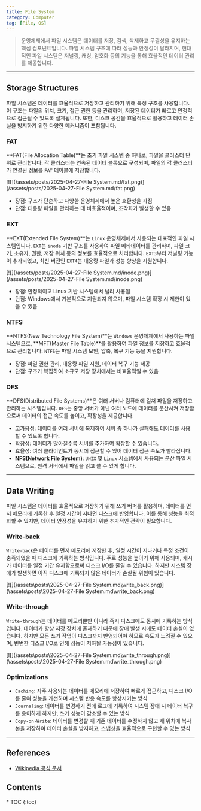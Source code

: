 ```yaml
---
title: File System
category: Computer
tag: [File, OS]
---
```


> 운영체제에서 파일 시스템은 데이터를 저장, 검색, 삭제하고 무결성을 유지하는 핵심 컴포넌트입니다. 파일 시스템 구조에 따라 성능과 안정성이 달라지며, 현대적인 파일 시스템은 저널링, 캐싱, 암호화 등의 기능을 통해 효율적인 데이터 관리를 제공합니다.

---

## Storage Structures
파일 시스템은 데이터를 효율적으로 저장하고 관리하기 위해 특정 구조를 사용합니다. 이 구조는 파일의 위치, 크기, 접근 권한 등을 관리하며, 저장된 데이터가 빠르고 안정적으로 접근될 수 있도록 설계됩니다. 또한, 디스크 공간을 효율적으로 활용하고 데이터 손실을 방지하기 위한 다양한 메커니즘이 포함됩니다.

### FAT
**FAT(File Allocation Table)**는 초기 파일 시스템 중 하나로, 파일을 클러스터 단위로 관리합니다. 각 클러스터는 연속된 데이터 블록으로 구성되며, 파일의 각 클러스터가 연결된 정보를 `FAT` 테이블에 저장합니다.

[![](/assets/posts/2025-04-27-File System.md/fat.png)](/assets/posts/2025-04-27-File System.md/fat.png)

- 장점: 구조가 단순하고 다양한 운영체제에서 높은 호환성을 가짐
- 단점: 대용량 파일을 관리하는 데 비효율적이며, 조각화가 발생할 수 있음

### EXT
**EXT(Extended File System)**는 `Linux` 운영체제에서 사용되는 대표적인 파일 시스템입니다. `EXT`는 `inode` 기반 구조를 사용하여 파일 메타데이터를 관리하며, 파일 크기, 소유자, 권한, 저장 위치 등의 정보를 효율적으로 처리합니다. `EXT3`부터 저널링 기능이 추가되었고, 최신 버전인 `EXT4`는 대용량 파일과 성능 향상을 지원합니다.

[![](/assets/posts/2025-04-27-File System.md/inode.png)](/assets/posts/2025-04-27-File System.md/inode.png)

- 장점: 안정적이고 Linux 기반 시스템에서 널리 사용됨
- 단점: Windows에서 기본적으로 지원되지 않으며, 파일 시스템 확장 시 제한이 있을 수 있음

### NTFS
**NTFS(New Technology File System)**는 `Windows` 운영체제에서 사용하는 파일 시스템으로, **MFT(Master File Table)**를 활용하여 파일 정보를 저장하고 효율적으로 관리합니다. `NTFS`는 파일 시스템 보안, 압축, 복구 기능 등을 지원합니다.

- 장점: 파일 권한 관리, 대용량 파일 지원, 데이터 복구 기능 제공
- 단점: 구조가 복잡하여 소규모 저장 장치에서는 비효율적일 수 있음

### DFS
**DFS(Distributed File Systems)**은 여러 서버나 컴퓨터에 걸쳐 파일을 저장하고 관리하는 시스템입니다. `DFS`는 중앙 서버가 아닌 여러 노드에 데이터를 분산시켜 저장함으로써 데이터의 접근 속도를 높이고, 확장성을 제공합니다. 

- 고가용성: 데이터를 여러 서버에 복제하여 서버 중 하나가 실패해도 데이터를 사용할 수 있도록 합니다.
- 확장성: 데이터가 많아질수록 서버를 추가하여 확장할 수 있습니다.
- 효율성: 여러 클라이언트가 동시에 접근할 수 있어 데이터 접근 속도가 빨라집니다.
- **NFS(Network File System)**: `UNIX` 및 `Linux` 시스템에서 사용되는 분산 파일 시스템으로, 원격 서버에서 파일을 읽고 쓸 수 있게 합니다.

---

## Data Writing
파일 시스템은 데이터를 효율적으로 저장하기 위해 쓰기 버퍼를 활용하며, 데이터를 먼저 메모리에 기록한 후 일정 시간이 지나면 디스크에 반영합니다. 이를 통해 성능을 최적화할 수 있지만, 데이터 안정성을 유지하기 위한 추가적인 전략이 필요합니다.

### Write-back
`Write-back`은 데이터를 먼저 메모리에 저장한 후, 일정 시간이 지나거나 특정 조건이 충족되었을 때 디스크에 기록하는 방식입니다. 주로 성능을 높이기 위해 사용되며, 캐시가 데이터를 일정 기간 유지함으로써 디스크 I/O를 줄일 수 있습니다. 하지만 시스템 장애가 발생하면 아직 디스크에 기록되지 않은 데이터가 손실될 위험이 있습니다.

[![](\assets\posts\2025-04-27-File System.md\write_back.png)](\assets\posts\2025-04-27-File System.md\write_back.png)

### Write-through
`Write-through`는 데이터를 메모리뿐만 아니라 즉시 디스크에도 동시에 기록하는 방식입니다. 데이터가 항상 저장 장치에 존재하기 때문에 장애 발생 시에도 데이터 손실이 없습니다. 하지만 모든 쓰기 작업이 디스크까지 반영되어야 하므로 속도가 느려질 수 있으며, 빈번한 디스크 I/O로 인해 성능이 저하될 가능성이 있습니다.

[![](\assets\posts\2025-04-27-File System.md\write_through.png)](\assets\posts\2025-04-27-File System.md\write_through.png)

### Optimizations
- `Caching`: 자주 사용되는 데이터를 메모리에 저장하여 빠르게 접근하고, 디스크 I/O를 줄여 성능을 개선하며 시스템 반응 속도를 향상시키는 방식
- `Journaling`: 데이터를 변경하기 전에 로그에 기록하여 시스템 장애 시 데이터 복구를 용이하게 하지만, 쓰기 성능이 감소할 수 있는 방식
- `Copy-on-Write`: 데이터를 변경할 때 기존 데이터를 수정하지 않고 새 위치에 복사본을 저장하여 데이터 손실을 방지하고, 스냅샷을 효율적으로 구현할 수 있는 방식

---

## References
- [Wikipedia 공식 문서](https://wikipedia.org/wiki/)

<nav class="post-toc" markdown="1">
  <h2>Contents</h2>
* TOC
{:toc}
</nav>
